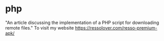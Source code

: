 # php
"An article discussing the implementation of a PHP script for downloading remote files."   To visit my website https://ressolover.com/resso-premium-apk/
